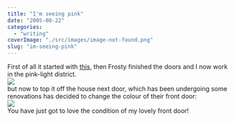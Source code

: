 ```yaml
---
title: "I'm seeing pink"
date: "2005-08-22"
categories: 
  - "writing"
coverImage: "./src/images/image-not-found.png"
slug: "im-seeing-pink"
---
```


First of all it started with [this](http://www.shibbyonline.co.uk/blog/2005/08/02/who-would-work-in-an-office-like-this/), then Frosty finished the doors and I now work in the pink-light district.  
[![](/images/36478374_bb359c6551_m.jpg)](http://www.flickr.com/photos/funkylarma/36478374/ "Oscar Office")  
but now to top it off the house next door, which has been undergoing some renovations has decided to change the colour of their front door:  
[![](/images/36478375_fa34959316_m.jpg)](http://www.flickr.com/photos/funkylarma/36478375/ "Ouch")  
You have just got to love the condition of my lovely front door!
